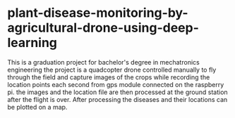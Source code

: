 # plant-disease-monitoring-by-agricultural-drone-using-deep-learning

This is a graduation project for bachelor's degree in mechatronics engineering
the project is a quadcopter drone controlled manually to fly through the field and capture images of the crops while recording the location points each second from gps module connected on the raspberry pi.
the images and the location file are then processed at the ground station after the flight is over.
After processing the diseases and their locations can be plotted on a map.
